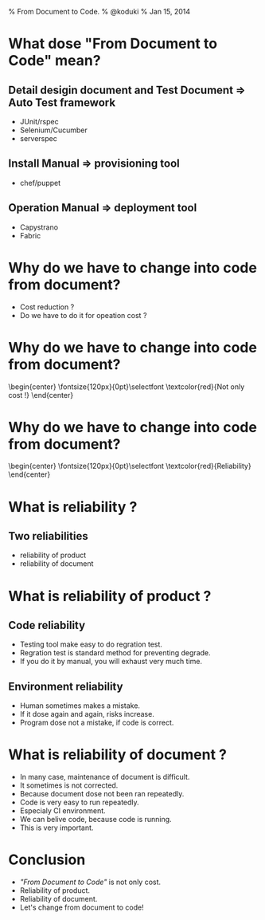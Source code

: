% From Document to Code.
% @koduki
% Jan 15, 2014

What dose "From Document to Code" mean?
================================================================================
## Detail desigin document and Test Document => Auto Test framework
- JUnit/rspec
- Selenium/Cucumber
- serverspec

## Install Manual => provisioning tool
- chef/puppet

## Operation Manual => deployment tool
- Capystrano
- Fabric

Why do we have to change into code from document?
================================================================================
- Cost reduction ?
- Do we have to do it for opeation cost ?

Why do we have to change into code from document?
================================================================================
\begin{center}
\fontsize{120px}{0pt}\selectfont
\textcolor{red}{Not only cost !}
\end{center}

Why do we have to change into code from document?
================================================================================
\begin{center}
\fontsize{120px}{0pt}\selectfont
\textcolor{red}{Reliability}
\end{center}

What is reliability ?
================================================================================
## Two reliabilities
- reliability of product
- reliability of document

What is reliability of product ?
================================================================================
## Code reliability
- Testing tool make easy to do regration test.
- Regration test is standard method for preventing degrade. 
- If you do it by manual, you will exhaust very much time.

## Environment reliability
- Human sometimes makes a mistake.
- If it dose again and again, risks increase.
- Program dose not a mistake, if code is correct.

What is reliability of document ?
================================================================================
- In many case, maintenance of document is difficult.
- It sometimes is not corrected.
- Because document dose not been ran repeatedly.
- Code is very easy to run repeatedly. 
- Especialy CI environment.
- We can belive code, because code is running.
- This is very important.

Conclusion
================================================================================
- *"From Document to Code"* is not only cost.
- Reliability of product.
- Reliability of document.
- Let's change from document to code!
